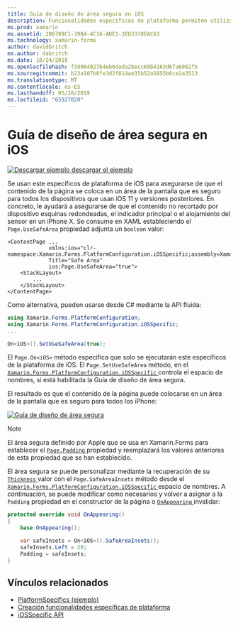 ```yaml
---
title: Guía de diseño de área segura en iOS
description: Funcionalidades específicas de plataforma permiten utilizar la funcionalidad que solo está disponible en una plataforma concreta, sin necesidad de implementar los representadores personalizados o los efectos. En este artículo se explica cómo consumir iOS específicos de la plataforma que garantiza que el contenido de la página se coloca en un área de la pantalla que es seguro para todos los dispositivos que usan iOS 11 y versiones posteriores.
ms.prod: xamarin
ms.assetid: 2B6789C1-39B4-4C16-ADE1-3ED3378EAC63
ms.technology: xamarin-forms
author: davidbritch
ms.author: dabritch
ms.date: 10/24/2018
ms.openlocfilehash: f38064027b4eb6dada2becc69b4163d6fa6082fb
ms.sourcegitcommit: b23a107b0fe3d2f814ae35b52a5855b6ce2a3513
ms.translationtype: MT
ms.contentlocale: es-ES
ms.lasthandoff: 05/20/2019
ms.locfileid: "65927020"
---
```

# <a name="safe-area-layout-guide-on-ios"></a>Guía de diseño de área segura en iOS

[![Descargar ejemplo](~/media/shared/download.png) descargar el ejemplo](https://developer.xamarin.com/samples/xamarin-forms/UserInterface/PlatformSpecifics/)

Se usan este específicos de plataforma de iOS para asegurarse de que el contenido de la página se coloca en un área de la pantalla que es seguro para todos los dispositivos que usan iOS 11 y versiones posteriores. En concreto, le ayudará a asegurarse de que el contenido no recortado por dispositivo esquinas redondeadas, el indicador principal o el alojamiento del sensor en un iPhone X. Se consume en XAML estableciendo el `Page.UseSafeArea` propiedad adjunta un `boolean` valor:

```xaml
<ContentPage ...
             xmlns:ios="clr-namespace:Xamarin.Forms.PlatformConfiguration.iOSSpecific;assembly=Xamarin.Forms.Core"
             Title="Safe Area"
             ios:Page.UseSafeArea="true">
    <StackLayout>
        ...
    </StackLayout>
</ContentPage>
```

Como alternativa, pueden usarse desde C# mediante la API fluida:

```csharp
using Xamarin.Forms.PlatformConfiguration;
using Xamarin.Forms.PlatformConfiguration.iOSSpecific;
...

On<iOS>().SetUseSafeArea(true);
```

El `Page.On<iOS>` método especifica que solo se ejecutarán este específicos de la plataforma de iOS. El `Page.SetUseSafeArea` método, en el [ `Xamarin.Forms.PlatformConfiguration.iOSSpecific` ](xref:Xamarin.Forms.PlatformConfiguration.iOSSpecific) controla el espacio de nombres, si está habilitada la Guía de diseño de área segura.

El resultado es que el contenido de la página puede colocarse en un área de la pantalla que es seguro para todos los iPhone:

[![](page-safe-area-images/safe-area-layout.png "Guía de diseño de área segura")](page-safe-area-images/safe-area-layout-large.png#lightbox "Guía de diseño de área segura")

> [!NOTE]
> El área segura definido por Apple que se usa en Xamarin.Forms para establecer el [ `Page.Padding` ](xref:Xamarin.Forms.Page.Padding) propiedad y reemplazará los valores anteriores de esta propiedad que se han establecido.

El área segura se puede personalizar mediante la recuperación de su [ `Thickness` ](xref:Xamarin.Forms.Thickness) valor con el `Page.SafeAreaInsets` método desde el [ `Xamarin.Forms.PlatformConfiguration.iOSSpecific` ](xref:Xamarin.Forms.PlatformConfiguration.iOSSpecific) espacio de nombres. A continuación, se puede modificar como necesarios y volver a asignar a la `Padding` propiedad en el constructor de la página o [ `OnAppearing` ](xref:Xamarin.Forms.Page.OnAppearing) invalidar:

```csharp
protected override void OnAppearing()
{
    base.OnAppearing();

    var safeInsets = On<iOS>().SafeAreaInsets();
    safeInsets.Left = 20;
    Padding = safeInsets;
}
```

## <a name="related-links"></a>Vínculos relacionados

- [PlatformSpecifics (ejemplo)](https://developer.xamarin.com/samples/xamarin-forms/UserInterface/PlatformSpecifics/)
- [Creación funcionalidades específicas de plataforma](~/xamarin-forms/platform/platform-specifics/index.md#creating-platform-specifics)
- [iOSSpecific API](xref:Xamarin.Forms.PlatformConfiguration.iOSSpecific)
